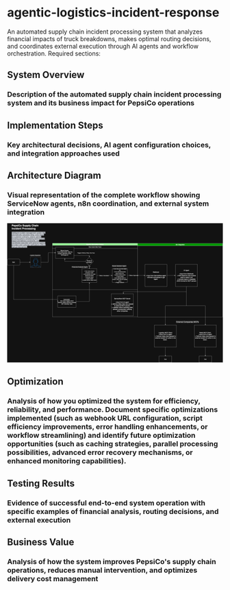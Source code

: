 # agentic-logistics-incident-response
An automated supply chain incident processing system that analyzes financial impacts of truck breakdowns, makes optimal routing decisions, and coordinates external execution through AI agents and workflow orchestration.
Required sections:

## System Overview

### Description of the automated supply chain incident processing system and its business impact for PepsiCo operations

## Implementation Steps 
### Key architectural decisions, AI agent configuration choices, and integration approaches used

## Architecture Diagram
### Visual representation of the complete workflow showing ServiceNow agents, n8n coordination, and external system integration

![Diagram](Diagram.png)

## Optimization 
### Analysis of how you optimized the system for efficiency, reliability, and performance. Document specific optimizations implemented (such as webhook URL configuration, script efficiency improvements, error handling enhancements, or workflow streamlining) and identify future optimization opportunities (such as caching strategies, parallel processing possibilities, advanced error recovery mechanisms, or enhanced monitoring capabilities).

## Testing Results
### Evidence of successful end-to-end system operation with specific examples of financial analysis, routing decisions, and external execution

## Business Value
### Analysis of how the system improves PepsiCo's supply chain operations, reduces manual intervention, and optimizes delivery cost management

